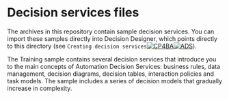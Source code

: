 # Decision services files

The archives in this repository contain sample decision services. You can import these samples directly into Decision Designer, which points directly to this directory (see `Creating decision services`[![CP4BA](/resources/cloudpak4ba.svg "IBM Cloud Pak for Business Automation")](https://www.ibm.com/docs/en/cloud-paks/cp-biz-automation/25.0.0?topic=services-creating-decision)[![ADS](/resources/ads.svg "IBM Automation Decision Services")](https://www.ibm.com/docs/en/ads/25.0.0?topic=services-creating-decision)).

The Training sample contains several decision services that introduce you to the main concepts of Automation Decision Services: business rules, data management, decision diagrams, decision tables, interaction policies and task models. The sample includes a series of decision models that gradually increase in complexity.

